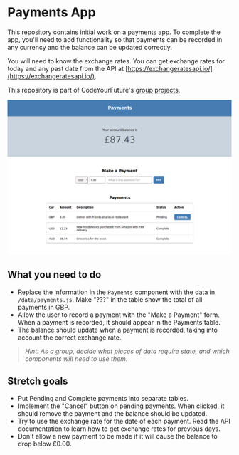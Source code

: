 # Payments App

This repository contains initial work on a payments app. To complete the app, you'll need to add functionality so that payments can be recorded in any currency and the balance can be updated correctly.

You will need to know the exchange rates. You can get exchange rates for today and any past date from the API at [https://exchangeratesapi.io/](https://exchangeratesapi.io/).

This repository is part of CodeYourFuture's [group projects](https://github.com/CodeYourFuture/group-projects).

![Screenshot of project](screenshot.png)

## What you need to do

- Replace the information in the `Payments` component with the data in `/data/payments.js`. Make "???" in the table show the total of all payments in GBP.
- Allow the user to record a payment with the "Make a Payment" form. When a payment is recorded, it should appear in the Payments table.
- The balance should update when a payment is recorded, taking into account the correct exchange rate.

> _Hint: As a group, decide what pieces of data require state, and which components will need to use them._

## Stretch goals

- Put Pending and Complete payments into separate tables.
- Implement the "Cancel" button on pending payments. When clicked, it should remove the payment and the balance should be updated.
- Try to use the exchange rate for the date of each payment. Read the API documentation to learn how to get exchange rates for previous days.
- Don't allow a new payment to be made if it will cause the balance to drop below £0.00.

